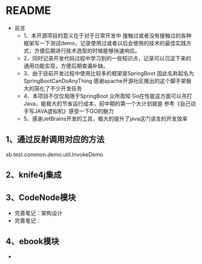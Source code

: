 # README
- 前言
  - 1、本开源项目的意义在于对于日常开发中 接触过或者没有接触过的各种框架写一下测试demo，记录使用过或者以后会使用的技术的最佳实践方式，方便后期进行技术选型的时候能够快速响应。
  - 2、同时记录开发代码过程中学习到的一些知识点，记录可以沉淀下来的通用功能实现，方便后期查漏补缺。
  - 3、由于目前开发过程中使用比较多的框架是SpringBoot 因此名称起名为 SpringBootCanDoAnyThing 感谢apache开源社区推出的这个脚手架极大的简化了不少开发任务
  - 4、本项目不仅仅局限于SpringBoot 众所周知 Go在性能这方面可以吊打Java，能极大的节省运行成本，前中期的第一个大计划就是 参考《自己动手写JAVA虚拟机》感受一下GO的魅力
  - 5、感谢JetBrains开发的工具，极大的提升了java这门语言的开发效率
## 1、通过反射调用对应的方法
sb.test.common.demo.util.InvokeDemo

## 2、knife4j集成

## 3、CodeNode模块
- 完善笔记：架构设计
- 完善笔记：
##  4、ebook模块
- 